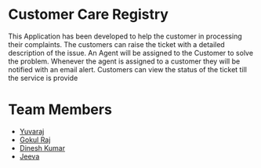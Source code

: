 # Customer Care Registry
This Application has been developed to help the customer in processing their complaints.  The customers can raise the ticket with a detailed description of the issue.  An Agent will be assigned to the Customer to solve the problem.  Whenever the agent is assigned to a customer they will be notified with an email alert.  Customers can view the status of the ticket till the service is provide
# Team Members
- [Yuvaraj](https://github.com/njyuva)
- [Gokul Raj](https://github.com/gokul252002)
- [Dinesh Kumar]()
- [Jeeva](https://github.com/therijeeva)
